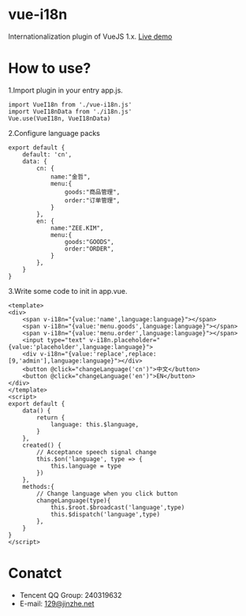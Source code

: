 # vue-i18n

Internationalization plugin of VueJS 1.x. 
[Live demo](http://jinzhe.github.io/vue-i18n/)

# How to use?

1.Import plugin in your entry app.js.
```
import VueI18n from './vue-i18n.js'
import VueI18nData from './i18n.js'
Vue.use(VueI18n, VueI18nData)
```
2.Configure language packs
```
export default {
	default: 'cn',
	data: {
		cn: {
			name:"金哲",
			menu:{
			    goods:"商品管理",
			    order:"订单管理",
			}
		},
		en: {
			name:"ZEE.KIM",
			menu:{
			    goods:"GOODS",
			    order:"ORDER",
			}
		},
	}
}
```
3.Write some code to init in app.vue.
```
<template>
<div>
	<span v-i18n="{value:'name',language:language}"></span>
	<span v-i18n="{value:'menu.goods',language:language}"></span>
	<span v-i18n="{value:'menu.order',language:language}"></span>
	<input type="text" v-i18n.placeholder="{value:'placeholder',language:language}">
	<div v-i18n="{value:'replace',replace:[9,'admin'],language:language}"></div>
	<button @click="changeLanguage('cn')">中文</button>
	<button @click="changeLanguage('en')">EN</button>
</div>
</template>
<script>
export default {
	data() {
		return {
			language: this.$language,
		}
	},
	created() {
		// Acceptance speech signal change
		this.$on('language', type => {
			this.language = type
		})
	},
	methods:{
		// Change language when you click button
        changeLanguage(type){
            this.$root.$broadcast('language',type)
            this.$dispatch('language',type)
        },
	}
}
</script>
```
# Conatct

- Tencent QQ Group: 240319632
- E-mail: 129@jinzhe.net